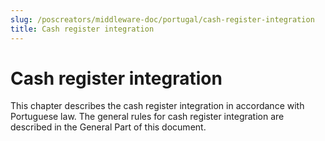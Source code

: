 ```yaml
---
slug: /poscreators/middleware-doc/portugal/cash-register-integration
title: Cash register integration
---
```


# Cash register integration

This chapter describes the cash register integration in accordance with Portuguese law. The general rules for cash register integration are described in the General Part of this document.
